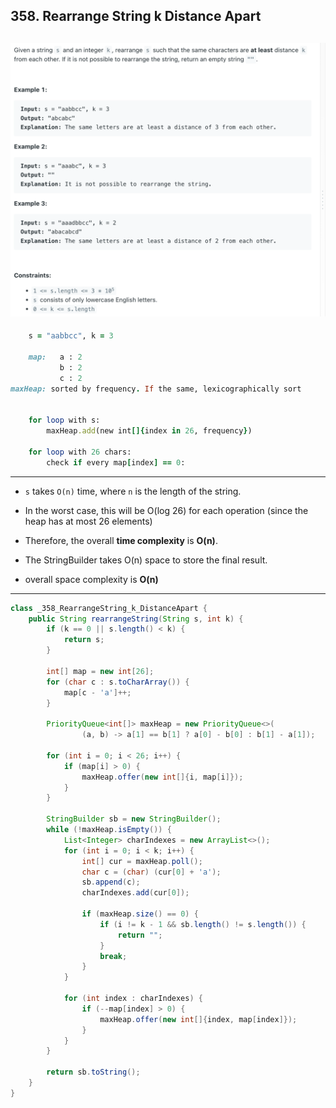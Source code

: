 ## 358. Rearrange String k Distance Apart
![](img/2024-06-04-14-36-45.png)
---

```ruby
    s = "aabbcc", k = 3

    map:   a : 2
           b : 2
           c : 2
maxHeap: sorted by frequency. If the same, lexicographically sort


    for loop with s:
        maxHeap.add(new int[]{index in 26, frequency})

    for loop with 26 chars:
        check if every map[index] == 0:
```

---

- `s` takes `O(n)` time, where `n` is the length of the string.
- In the worst case, this will be O(log 26) for each operation (since the heap has at most 26 elements)
- Therefore, the overall **time complexity** is **O(n)**.

- The StringBuilder takes O(n) space to store the final result.
- overall space complexity is **O(n)**

---

```java
class _358_RearrangeString_k_DistanceApart {
    public String rearrangeString(String s, int k) {
        if (k == 0 || s.length() < k) {
            return s;
        }

        int[] map = new int[26];
        for (char c : s.toCharArray()) {
            map[c - 'a']++;
        }

        PriorityQueue<int[]> maxHeap = new PriorityQueue<>(
                (a, b) -> a[1] == b[1] ? a[0] - b[0] : b[1] - a[1]);

        for (int i = 0; i < 26; i++) {
            if (map[i] > 0) {
                maxHeap.offer(new int[]{i, map[i]});
            }
        }

        StringBuilder sb = new StringBuilder();
        while (!maxHeap.isEmpty()) {
            List<Integer> charIndexes = new ArrayList<>();
            for (int i = 0; i < k; i++) {
                int[] cur = maxHeap.poll();
                char c = (char) (cur[0] + 'a');
                sb.append(c);
                charIndexes.add(cur[0]);

                if (maxHeap.size() == 0) {
                    if (i != k - 1 && sb.length() != s.length()) {
                        return "";
                    }
                    break;
                }
            }

            for (int index : charIndexes) {
                if (--map[index] > 0) {
                    maxHeap.offer(new int[]{index, map[index]});
                }
            }
        }

        return sb.toString();
    }
}
```